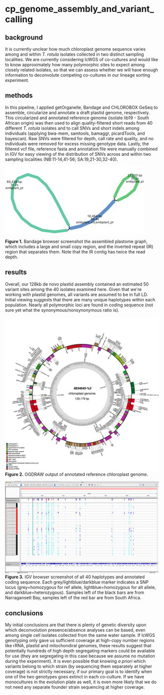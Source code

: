 # cp_genome_assembly_and_variant_calling

## background
It is currently unclear how much chloroplast genome sequence varies among and within <i>T. rotula</i> isolates collected in two distinct sampling localities. We are currently considering lcWGS of co-cultures and would like to know approximately how many polymorphic sites to expect among closely related isolates, so that we can assess whether we will have enough information to deconvolute competing co-cultures in our lineage sorting experiment.

## methods
In this pipeline, I applied getOrganelle, Bandage and CHLOROBOX GeSeq to assemble, circularize and annotate a draft plastid genome, respectively. This circularized and annotated reference genome (isolate lib19 - South African origin) was then used to align quality-filtered short reads from 40 different <i>T. rotula</i> isolates and to call SNVs and short indels among individuals (applying bwa-mem, samtools, bamaggr, picardTools, and bayescan). Raw SNVs were filtered for depth, call rate and quality, and no individuals were removed for excess missing genotype data. Lastly, the filtered vcf file, reference fasta and annotation file were manually combined in IGV for easy viewing of the distribution of SNVs across and within two sampling localities (NB:11-14,41-56; SA:19,21-30,32-40).

![plot](cp_graph_small.png)

<b>Figure 1.</b> Bandage browser screenshot the assembled plastome graph, which includes a large and small copy region, and the inverted repeat (IR) region that separates them. Note that the IR contig has twice the read depth.

## results
Overall, our 128kb de novo plastid assembly contained an estimated 50 variant sites among the 40 isolates examined here. Given that we're working with plastid genomes, all variants are assumed to be in full LD. Initial viewing suggests that there are many unique haplotypes within each population. Nearly all polymorphic loci are found in coding sequence (not sure yet what the synonymous/nonsynonymous ratio is).

![plot](lib19_ref_OGDRAW.jpg)
<b>Figure 2.</b> OGDRAW output of annotated reference chloroplast genome. 

![plot](manual_combination_vcf_gb_fasta.png)
<b>Figure 3.</b> IGV browser screenshot of all 40 haplotypes and annotated coding sequence. Each grey/lightblue/darkblue marker indicates a SNP locus (grey=homozygous for ref allele, lightblue=homozygous for alt allele, and darkblue=heterozygous). Samples left of the black bars are from Narragansett Bay, samples left of the red bar are from South Africa.

## conclusions
My initial conclusions are that there is plenty of genetic diversity upon which deconvolution presence/absence analyses can be based, even among single cell isolates collected from the same water sample. If lcWGS genotyping only gave us sufficient coverage at high-copy number regions like rRNA, plastid and mitochondiral genomes, these results suggest that potentially hundreds of high depth segregating markers could be available for use (they are segregating in this case because we assume no mutation during the experiment). It is even possible that knowing <i>a priori</i> which variants belong to which strain (by sequencing them separately at higher coverage) is not strictly necessary, if our primary goal is to identify when one of the two genotypes goes extinct in each co-culture. If we have monocultures in the evolution plate as well, it is even more likely that we do not need any separate founder strain sequencing at higher coverage.

